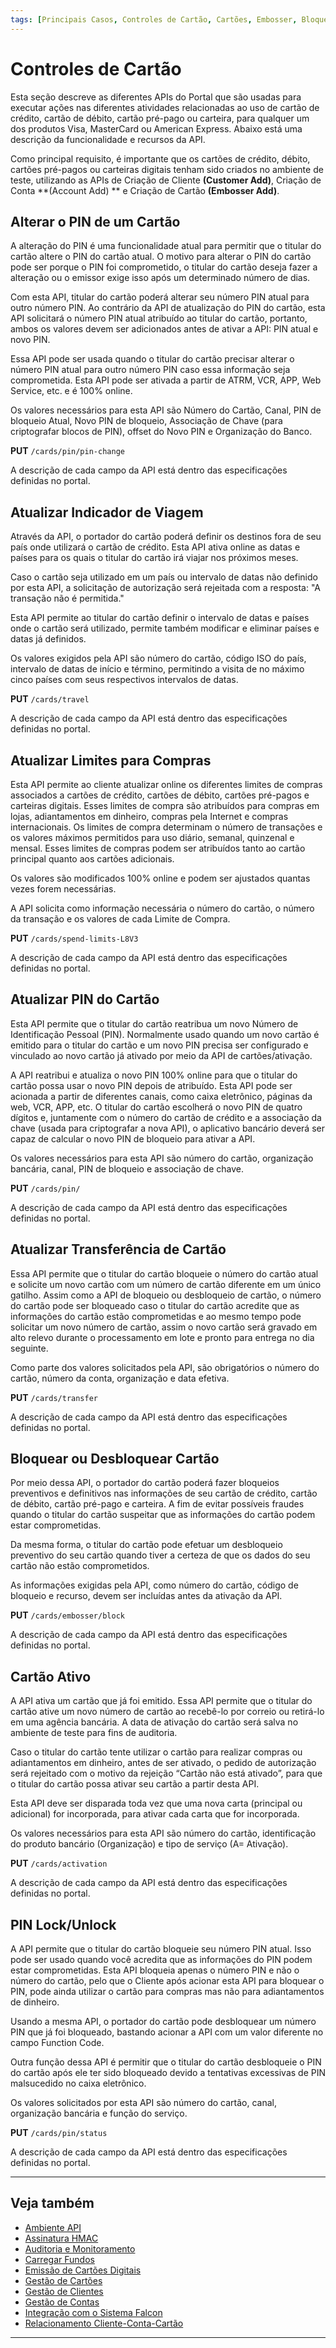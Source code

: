```yaml
---
tags: [Principais Casos, Controles de Cartão, Cartões, Embosser, Bloquear, Desbloquear, Limites, Viagens, Transferir, Ativo, PIN]
---
```


# Controles de Cartão

Esta seção descreve as diferentes APIs do Portal que são usadas para executar ações nas diferentes atividades relacionadas ao uso de cartão de crédito, cartão de débito, cartão pré-pago ou carteira, para qualquer um dos produtos Visa, MasterCard ou American Express. Abaixo está uma descrição da funcionalidade e recursos da API.

Como principal requisito, é importante que os cartões de crédito, débito, cartões pré-pagos ou carteiras digitais tenham sido criados no ambiente de teste, utilizando as APIs de Criação de Cliente **(Customer Add)**, Criação de Conta **(Account Add) ** e Criação de Cartão **(Embosser Add)**.

## Alterar o PIN de um Cartão

A alteração do PIN é uma funcionalidade atual para permitir que o titular do cartão altere o PIN do cartão atual. O motivo para alterar o PIN do cartão pode ser porque o PIN foi comprometido, o titular do cartão deseja fazer a alteração ou o emissor exige isso após um determinado número de dias.

Com esta API, titular do cartão poderá alterar seu número PIN atual para outro número PIN. Ao contrário da API de atualização do PIN do cartão, esta API solicitará o número PIN atual atribuído ao titular do cartão, portanto, ambos os valores devem ser adicionados antes de ativar a API: PIN atual e novo PIN.

Essa API pode ser usada quando o titular do cartão precisar alterar o número PIN atual para outro número PIN caso essa informação seja comprometida. Esta API pode ser ativada a partir de ATRM, VCR, APP, Web Service, etc. e é 100% online.

Os valores necessários para esta API são Número do Cartão, Canal, PIN de bloqueio Atual, Novo PIN de bloqueio, Associação de Chave (para criptografar blocos de PIN), offset do Novo PIN e Organização do Banco.

**PUT** `/cards/pin/pin-change`

A descrição de cada campo da API está dentro das especificações definidas no portal.

## Atualizar Indicador de Viagem

Através da API, o portador do cartão poderá definir os destinos fora de seu país onde utilizará o cartão de crédito. Esta API ativa online as datas e países para os quais o titular do cartão irá viajar nos próximos meses.

Caso o cartão seja utilizado em um país ou intervalo de datas não definido por esta API, a solicitação de autorização será rejeitada com a resposta: "A transação não é permitida."

Esta API permite ao titular do cartão definir o intervalo de datas e países onde o cartão será utilizado, permite também modificar e eliminar países e datas já definidos.

Os valores exigidos pela API são número do cartão, código ISO do país, intervalo de datas de início e término, permitindo a visita de no máximo cinco países com seus respectivos intervalos de datas.

**PUT** `/cards/travel`

A descrição de cada campo da API está dentro das especificações definidas no portal.

## Atualizar Limites para Compras

Esta API permite ao cliente atualizar online os diferentes limites de compras associados a cartões de crédito, cartões de débito, cartões pré-pagos e carteiras digitais. Esses limites de compra são atribuídos para compras em lojas, adiantamentos em dinheiro, compras pela Internet e compras internacionais. Os limites de compra determinam o número de transações e os valores máximos permitidos para uso diário, semanal, quinzenal e mensal. Esses limites de compras podem ser atribuídos tanto ao cartão principal quanto aos cartões adicionais.

Os valores são modificados 100% online e podem ser ajustados quantas vezes forem necessárias.

A API solicita como informação necessária o número do cartão, o número da transação e os valores de cada Limite de Compra.

**PUT** `/cards/spend-limits-L8V3`

A descrição de cada campo da API está dentro das especificações definidas no portal.

## Atualizar PIN do Cartão

Esta API permite que o titular do cartão reatribua um novo Número de Identificação Pessoal (PIN). Normalmente usado quando um novo cartão é emitido para o titular do cartão e um novo PIN precisa ser configurado e vinculado ao novo cartão já ativado por meio da API de cartões/ativação.

A API reatribui e atualiza o novo PIN 100% online para que o titular do cartão possa usar o novo PIN depois de atribuído. Esta API pode ser acionada a partir de diferentes canais, como caixa eletrônico, páginas da web, VCR, APP, etc. O titular do cartão escolherá o novo PIN de quatro dígitos e, juntamente com o número do cartão de crédito e a associação da chave (usada para criptografar a nova API), o aplicativo bancário deverá ser capaz de calcular o novo PIN de bloqueio para ativar a API.

Os valores necessários para esta API são número do cartão, organização bancária, canal, PIN de bloqueio e associação de chave.

**PUT** `/cards/pin/`

A descrição de cada campo da API está dentro das especificações definidas no portal.

## Atualizar Transferência de Cartão

Essa API permite que o titular do cartão bloqueie o número do cartão atual e solicite um novo cartão com um número de cartão diferente em um único gatilho. Assim como a API de bloqueio ou desbloqueio de cartão, o número do cartão pode ser bloqueado caso o titular do cartão acredite que as informações do cartão estão comprometidas e ao mesmo tempo pode solicitar um novo número de cartão, assim o novo cartão será gravado em alto relevo durante o processamento em lote e pronto para entrega no dia seguinte.

Como parte dos valores solicitados pela API, são obrigatórios o número do cartão, número da conta, organização e data efetiva.

**PUT** `/cards/transfer`

A descrição de cada campo da API está dentro das especificações definidas no portal.

## Bloquear ou Desbloquear Cartão

Por meio dessa API, o portador do cartão poderá fazer bloqueios preventivos e definitivos nas informações de seu cartão de crédito, cartão de débito, cartão pré-pago e carteira. A fim de evitar possíveis fraudes quando o titular do cartão suspeitar que as informações do cartão podem estar comprometidas.

Da mesma forma, o titular do cartão pode efetuar um desbloqueio preventivo do seu cartão quando tiver a certeza de que os dados do seu cartão não estão comprometidos.

As informações exigidas pela API, como número do cartão, código de bloqueio e recurso, devem ser incluídas antes da ativação da API.

**PUT** `/cards/embosser/block`

A descrição de cada campo da API está dentro das especificações definidas no portal.

## Cartão Ativo

A API ativa um cartão que já foi emitido. Essa API permite que o titular do cartão ative um novo número de cartão ao recebê-lo por correio ou retirá-lo em uma agência bancária. A data de ativação do cartão será salva no ambiente de teste para fins de auditoria.

Caso o titular do cartão tente utilizar o cartão para realizar compras ou adiantamentos em dinheiro, antes de ser ativado, o pedido de autorização será rejeitado com o motivo da rejeição “Cartão não está ativado”, para que o titular do cartão possa ativar seu cartão a partir desta API.

Esta API deve ser disparada toda vez que uma nova carta (principal ou adicional) for incorporada, para ativar cada carta que for incorporada.

Os valores necessários para esta API são número do cartão, identificação do produto bancário (Organização) e tipo de serviço (A= Ativação).

**PUT** `/cards/activation`

A descrição de cada campo da API está dentro das especificações definidas no portal.

## PIN Lock/Unlock

A API permite que o titular do cartão bloqueie seu número PIN atual. Isso pode ser usado quando você acredita que as informações do PIN podem estar comprometidas. Esta API bloqueia apenas o número PIN e não o número do cartão, pelo que o Cliente após acionar esta API para bloquear o PIN, pode ainda utilizar o cartão para compras mas não para adiantamentos de dinheiro.

Usando a mesma API, o portador do cartão pode desbloquear um número PIN que já foi bloqueado, bastando acionar a API com um valor diferente no campo Function Code.

Outra função dessa API é permitir que o titular do cartão desbloqueie o PIN do cartão após ele ter sido bloqueado devido a tentativas excessivas de PIN malsucedido no caixa eletrônico.

Os valores solicitados por esta API são número do cartão, canal, organização bancária e função do serviço.

**PUT** `/cards/pin/status`

A descrição de cada campo da API está dentro das especificações definidas no portal.

---

## Veja também

- [Ambiente API](?path=docs/português/principais-casos/ambiente-api.md)
- [Assinatura HMAC](?path=docs/português/principais-casos/hmac.md)
- [Auditoria e Monitoramento](?path=docs/português/principais-casos/auditoria.md)
- [Carregar Fundos](?path=docs/português/principais-casos/carregar-fundos.md)
- [Emissão de Cartões Digitais](?path=docs/português/principais-casos/emissão-cartões.md)
- [Gestão de Cartões](?path=docs/português/principais-casos/gestão-cartões.md)
- [Gestão de Clientes](?path=docs/português/principais-casos/gestão-clientes.md)
- [Gestão de Contas](?path=docs/português/principais-casos/gestão-contas.md)
- [Integração com o Sistema Falcon](?path=docs/português/principais-casos/integração-falcon.md)
- [Relacionamento Cliente-Conta-Cartão](?path=docs/português/principais-casos/relação.md)

---

